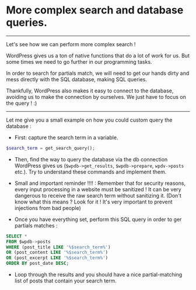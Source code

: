 # More complex search and database queries.

---

Let's see how we can perform more complex search !

WordPress gives us a ton of native functions that do a lot of work for us. But some times we need to go further in our programming tasks.

In order to search for partials match, we will need to get our hands dirty and mess directly with the SQL database, making SQL queries.

Thankfully, WordPress also makes it easy to connect to the database, avoiding us to make the connection by ourselves. We just have to focus on the query ! :)

---

Let me give you a small example on how you could custom query the database :

- First: capture the search term in a variable.

```php
$search_term = get_search_query();
```

- Then, find the way to query the database via the db connection WordPress gives us (`$wpdb->get_results`, `$wpdb->prepare`, `wpdv->posts` etc.). Try to understand these commands and implement them.

- Small and important reminder !!!! : Remember that for security reasons, every input processing in a website must be sanitized ! It can be very dangerous to receive the raw search term without sanitizing it. (Don't know what this means ? Look for it ! It's very important to prevent injections from bad people)

- Once you have everything set, perform this SQL query in order to ger partials matches :

```sql
SELECT *
FROM $wpdb->posts
WHERE (post_title LIKE '%$search_term%')
OR (post_content LIKE '%$search_term%')
OR (post_excerpt LIKE '%$search_term%')
ORDER BY post_date DESC;
```

- Loop through the results and you should have a nice partial-matching list of posts that contain your search term.
